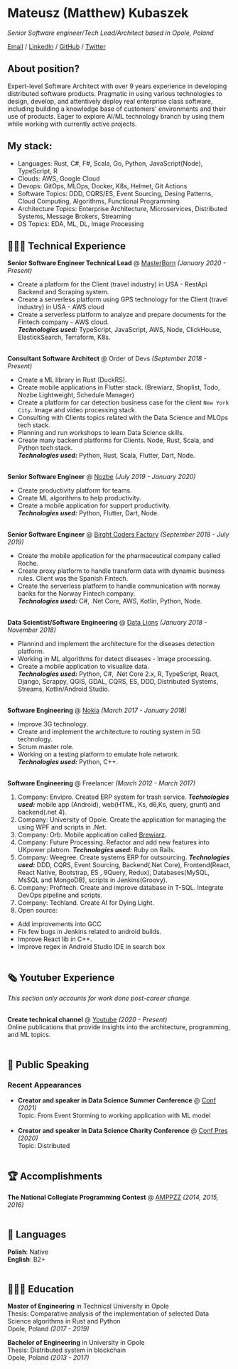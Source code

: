 # Mateusz (Matthew) Kubaszek

_Senior Software engineer/Tech Lead/Architect based in Opole, Poland_ <br>

[Email](mailto:m.kubaszek@protonmail.com)  / [LinkedIn](https://www.linkedin.com/in/%E2%9A%AA%F0%9F%94%B4%E2%9A%AA-mateusz-kubaszek-58306466/) / [GitHub](https://github.com/mkubasz/) / [Twitter](https://twitter.com/MateuszKubaszek/)

## About position?
Expert-level Software Architect with over 9 years experience in developing distributed software products. Pragmatic in using various technologies to design, develop, and attentively deploy real enterprise class software, including building a knowledge base of customers' environments and their use of products. Eager to explore AI/ML technology branch by using them while working with currently active projects.

## My stack:
 - Languages: Rust, C#, F#, Scala, Go, Python, JavaScript(Node), TypeScript, R
 - Clouds: AWS, Google Cloud
 - Devops: GitOps, MLOps, Docker, K8s, Helmet, Git Actions
 - Software Topics: DDD, CQRS/ES, Event Sourcing, Desing Patterns, Cloud Computing, Algorithms, Functional Programming
 - Architecture Topics: Enterprise Architecture, Microservices, Distributed Systems, Message Brokers, Streaming
 - DS Topics: EDA, ML, DL, Image Processing

## 👩🏼‍💻 Technical Experience

**Senior Software Engineer Technical Lead** @ [MasterBorn](https://masterborn.com/) _(January 2020 - Present)_ <br>
- Create a platform for the Client (travel industry) in USA - RestApi Backend and Scraping system.
- Create a serverless platform using GPS technology for the Client (travel industry) in USA - AWS cloud
- Create a serverless platform to analyze and prepare documents for the Fintech company - AWS cloud. <br>
**_Technologies used:_** TypeScript, JavaScript, AWS, Node, ClickHouse, ElastickSearch, Terraform, K8s.
<br><br>

**Consultant Software Architect** @ Order of Devs _(September 2018 - Present)_ <br>
  - Create a ML library in Rust (DuckRS).
  - Create mobile applications in Flutter stack. (Brewiarz, Shoplist, Todo, Nozbe Lightweight, Schedule Manager)
  - Create a platform for car detection business case for the client `New York City`. Image and video processing stack.
  - Consulting with Clients topics related with the Data Science and MLOps tech stack.
  - Planning and run workshops to learn Data Science skills.
  - Create many backend platforms for Clients. Node, Rust, Scala, and Python tech stack. <br>
  **_Technologies used:_** Python, Rust, Scala, Flutter, Dart, Node.
<br><br>

**Senior Software Engineer** @ [Nozbe](https://nozbe.com/) _(July 2019 - January 2020)_ <br>
  - Create productivity platform for teams.
  - Create ML algorithms to help productivity.
  - Create a mobile application for support productivity. <br>
  **_Technologies used:_** Python, Flutter, Dart, Node.
<br><br>

**Senior Software Engineer** @ [Birght Coders Factory](https://bcf-software.pl/) _(September 2018 - July 2019)_ <br>
  - Create the mobile application for the pharmaceutical company called Roche.
  - Create proxy platform to handle transform data with dynamic business rules. Client was the Spanish Fintech.
  - Create the serverless platform to handle communication with norway banks for the Norway Fintech company. <br>
  **_Technologies used:_** C#, .Net Core, AWS, Kotlin, Python, Node.
    <br><br>

**Data Scientist/Software Engineering** @ [Data Lions](https://datalions.eu/) _(January 2018 - November 2018)_ <br>
  - Plannind and implement the architecture for the diseases detection platform.
  - Working in ML algorithms for detect diseases - Image processing.
  - Create a mobile application to visualize data. <br>
  **_Technologies used:_** Python, C#, .Net Core 2.x, R, TypeScript, React,
Django, Scrappy, QGIS, GDAL, CQRS, ES, DDD, Distributed Systems, Streams, Kotlin/Android Studio.
  <br><br>

**Software Engineering** @ [Nokia](https://www.nokia.com/) _(March 2017 - January 2018)_ <br>
  - Improve 3G technology. 
  - Create and implement the architecture to routing system in 5G technology. 
  - Scrum master role.
  - Working on a testing platform to emulate hole network. <br>
  **_Technologies used:_** Python, C++.
<br><br>
    
**Software Engineering** @ Freelancer _(March 2012 - March 2017)_ <br>
1. Company: Envipro. Created ERP system for trash service.
**_Technologies used:_** mobile app (Android), web(HTML, Ks, d6,Ks, query, grunt) and backend(.net
4).
2. Company: University of Opole. Create the application for managing the using WPF and scripts in .Net.
3. Company: Orb. Mobile application called [Brewiarz](https://play.google.com/store/apps/details?id=osoftware.liturgiahorarumdroid&hl=pl&gl=US).
4. Company: Future Processing. Refactor and add new features into UKpower platrom. **_Technologies used:_** Ruby on Rails.
5. Company: Weegree. Create systems ERP for outsourcing. **_Technologies used:_** DDD, CQRS, Event Sourcing,
Backend(.Net Core), Frontend(React, React Native, Bootstrap, ES , 9Query, Redux),
Databases(MySQL, MsSQL and MongoDB), scripts in Jenkins(Groovy). 
6. Company: Profitech. Create and improve database in T-SQL. Integrate DevOps pipeline and scripts.
7. Company: Techland. Create AI for Dying Light.
8. Open source: 
  - Add improvements into GCC
  - Fix few bugs in Jenkins related to android builds. 
  - Improve React lib in C++. 
  - Improve regex in Android Studio IDE in search box
<br><br>
    
## 🗞 Youtuber Experience

_This section only accounts for work done post-career change._
<br><br>

**Create technical channel** @ [Youtube](https://www.youtube.com/channel/UCVgwdFgvU97vHR0rXBLDVpg) _(2020 - Present)_ <br>
Online publications that provide insights into the architecture, programming, and ML topics.
<br><br>

<!-- ## 📌 On The Side

**Co-Organizer** @ [a](a) _(Jun 2019 - Present)_<br>
 A
  - a
  <br><br>
  <br><br> -->

## 🎤 Public Speaking
    
### Recent Appearances

- **Creator and speaker in Data Science Summer Conference** @ [Conf](https://summer-data-society-conf.carrd.co/) _(2021)_ <br>
Topic: From Event Storming to working application with ML model
<br><br>
- **Creator and speaker in Data Science Charity Conference** @ [Conf Pres](https://docs.google.com/presentation/d/1oEnKbRzcUZ5aByz0JFOkhE7gQkUsX9FuQorr8tPDf18/edit?usp=sharing) _(2020)_ <br>
Topic: Distributed
<br><br>
  
## 🏆 Accomplishments

**The National Collegiate Programming Contest** @ [AMPPZZ](http://amppz.mimuw.edu.pl/) _(2014, 2015, 2016)_
<br><br>

## 💬 Languages

**Polish**: Native <br>
**English**: B2+
<br><br>

## 👩🏼‍🎓 Education

**Master of Engineering** in Technical University in Opole<br>
Thesis: Comparative analysis of the implementation of selected Data Science algorithms in Rust and Python<br>
Opole, Poland _(2017 - 2019)_

**Bachelor of Engineering** in University in Opole<br>
Thesis: Distributed system in blockchain<br>
Opole, Poland _(2013 - 2017)_
